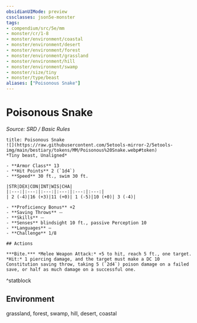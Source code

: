 ```yaml
---
obsidianUIMode: preview
cssclasses: json5e-monster
tags:
- compendium/src/5e/mm
- monster/cr/1-8
- monster/environment/coastal
- monster/environment/desert
- monster/environment/forest
- monster/environment/grassland
- monster/environment/hill
- monster/environment/swamp
- monster/size/tiny
- monster/type/beast
aliases: ["Poisonous Snake"]
---
```

# Poisonous Snake
*Source: SRD / Basic Rules*  

```ad-statblock
title: Poisonous Snake
![](https://raw.githubusercontent.com/5etools-mirror-2/5etools-img/main/bestiary/tokens/MM/Poisonous%20Snake.webp#token)
*Tiny beast, Unaligned*

- **Armor Class** 13 
- **Hit Points** 2 (`1d4`)
- **Speed** 30 ft., swim 30 ft.

|STR|DEX|CON|INT|WIS|CHA|
|:---:|:---:|:---:|:---:|:---:|:---:|
| 2 (-4)|16 (+3)|11 (+0)| 1 (-5)|10 (+0)| 3 (-4)|

- **Proficiency Bonus** +2
- **Saving Throws** ⏤
- **Skills** ⏤
- **Senses** blindsight 10 ft., passive Perception 10
- **Languages** —
- **Challenge** 1/8

## Actions

***Bite.*** *Melee Weapon Attack:* +5 to hit, reach 5 ft., one target. *Hit:* 1 piercing damage, and the target must make a DC 10 Constitution saving throw, taking 5 (`2d4`) poison damage on a failed save, or half as much damage on a successful one.
```
^statblock

## Environment

grassland, forest, swamp, hill, desert, coastal